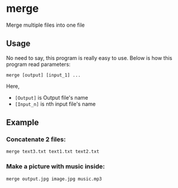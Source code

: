 # merge
Merge multiple files into one file

## Usage
No need to say, this program is really easy to use. Below is how this program read parameters:
```
merge [output] [input_1] ...
```

Here,
- `[Output]` is Output file's name
- `[Input_n]` is nth input file's name

## Example

### Concatenate 2 files:
```
merge text3.txt text1.txt text2.txt
```

### Make a picture with music inside:
```
merge output.jpg image.jpg music.mp3
```
